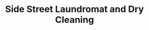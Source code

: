 ---
title: "Side Street Laundromat and Dry Cleaning"
url: /victor/side-street-laundromat-and-dry-cleaning/
shop: laundry
---